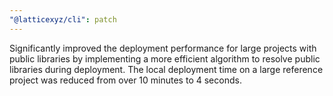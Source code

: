```yaml
---
"@latticexyz/cli": patch
---
```


Significantly improved the deployment performance for large projects with public libraries by implementing a more efficient algorithm to resolve public libraries during deployment.
The local deployment time on a large reference project was reduced from over 10 minutes to 4 seconds.
